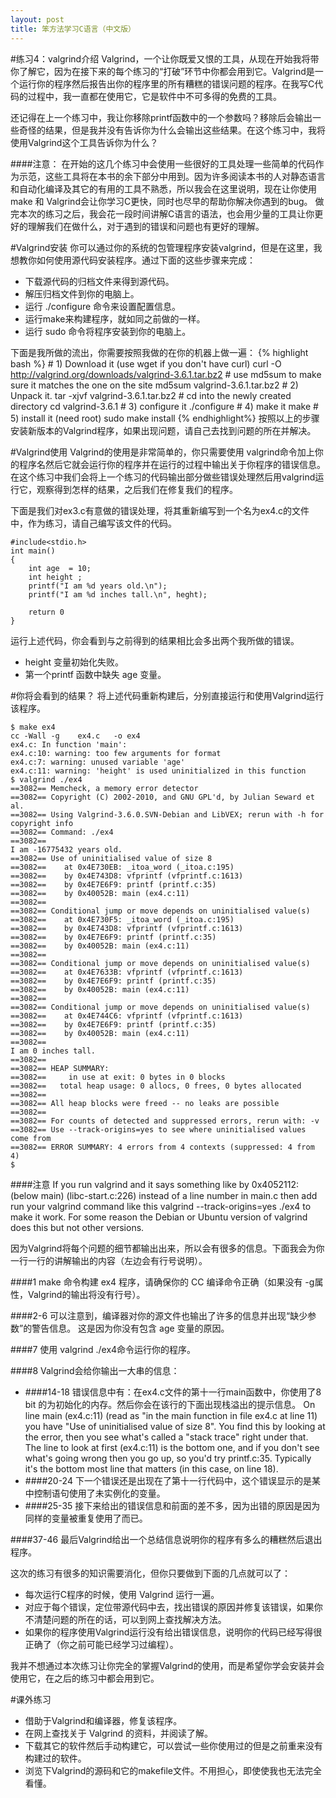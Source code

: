 ```yaml
---
layout: post
title: 笨方法学习C语言（中文版）
---
```


#练习4：valgrind介绍
Valgrind，一个让你既爱又恨的工具，从现在开始我将带你了解它，因为在接下来的每个练习的“打破”环节中你都会用到它。Valgrind是一个运行你的程序然后报告出你的程序里的所有糟糕的错误问题的程序。在我写C代码的过程中，我一直都在使用它，它是软件中不可多得的免费的工具。

还记得在上一个练习中，我让你移除printf函数中的一个参数吗？移除后会输出一些奇怪的结果，但是我并没有告诉你为什么会输出这些结果。在这个练习中，我将使用Valgrind这个工具告诉你为什么？

####注意：
在开始的这几个练习中会使用一些很好的工具处理一些简单的代码作为示范，这些工具将在本书的余下部分中用到。因为许多阅读本书的人对静态语言和自动化编译及其它的有用的工具不熟悉，所以我会在这里说明，现在让你使用make 和 Valgrind会让你学习C更快，同时也尽早的帮助你解决你遇到的bug。
做完本次的练习之后，我会花一段时间讲解C语言的语法，也会用少量的工具让你更好的理解我们在做什么，对于遇到的错误和问题也有更好的理解。

#Valgrind安装
你可以通过你的系统的包管理程序安装valgrind，但是在这里，我想教你如何使用源代码安装程序。通过下面的这些步骤来完成：

* 下载源代码的归档文件来得到源代码。
* 解压归档文件到你的电脑上。
* 运行 ./configure 命令来设置配置信息。
* 运行make来构建程序，就如同之前做的一样。
* 运行 sudo 命令将程序安装到你的电脑上。


下面是我所做的流出，你需要按照我做的在你的机器上做一遍：
{% highlight bash %}
	# 1) Download it (use wget if you don't have curl)
     curl -O http://valgrind.org/downloads/valgrind-3.6.1.tar.bz2
     # use md5sum to make sure it matches the one on the site
    md5sum valgrind-3.6.1.tar.bz2
    # 2) Unpack it.
    tar -xjvf valgrind-3.6.1.tar.bz2
    # cd into the newly created directory
    cd valgrind-3.6.1
    # 3) configure it
    ./configure
    # 4) make it
    make
    # 5) install it (need root)
    sudo make install
{% endhighlight%}
按照以上的步骤安装新版本的Valgrind程序，如果出现问题，请自己去找到问题的所在并解决。

#Valgrind使用
Valgrind的使用是非常简单的，你只需要使用 valgrind命令加上你的程序名然后它就会运行你的程序并在运行的过程中输出关于你程序的错误信息。在这个练习中我们会将上一个练习的代码输出部分做些错误处理然后用valgrind运行它，观察得到怎样的结果，之后我们在修复我们的程序。

下面是我们对ex3.c有意做的错误处理，将其重新编写到一个名为ex4.c的文件中，作为练习，请自己编写该文件的代码。

    #include<stdio.h>
    int main()
    {
    	int age  = 10;
    	int height ;
    	printf("I am %d years old.\n");
    	printf("I am %d inches tall.\n", heght);
     
    	return 0
    }

运行上述代码，你会看到与之前得到的结果相比会多出两个我所做的错误。

* height 变量初始化失败。
* 第一个printf 函数中缺失 age 变量。

#你将会看到的结果？
将上述代码重新构建后，分别直接运行和使用Valgrind运行该程序。

    $ make ex4
	cc -Wall -g    ex4.c   -o ex4
	ex4.c: In function 'main':
	ex4.c:10: warning: too few arguments for format
	ex4.c:7: warning: unused variable 'age'
	ex4.c:11: warning: 'height' is used uninitialized in this function
	$ valgrind ./ex4
	==3082== Memcheck, a memory error detector
	==3082== Copyright (C) 2002-2010, and GNU GPL'd, by Julian Seward et al.
	==3082== Using Valgrind-3.6.0.SVN-Debian and LibVEX; rerun with -h for copyright info
	==3082== Command: ./ex4
	==3082== 
	I am -16775432 years old.
	==3082== Use of uninitialised value of size 8
	==3082==    at 0x4E730EB: _itoa_word (_itoa.c:195)
	==3082==    by 0x4E743D8: vfprintf (vfprintf.c:1613)
	==3082==    by 0x4E7E6F9: printf (printf.c:35)
	==3082==    by 0x40052B: main (ex4.c:11)
	==3082== 
	==3082== Conditional jump or move depends on uninitialised value(s)
	==3082==    at 0x4E730F5: _itoa_word (_itoa.c:195)
	==3082==    by 0x4E743D8: vfprintf (vfprintf.c:1613)
	==3082==    by 0x4E7E6F9: printf (printf.c:35)
	==3082==    by 0x40052B: main (ex4.c:11)
	==3082== 
	==3082== Conditional jump or move depends on uninitialised value(s)
	==3082==    at 0x4E7633B: vfprintf (vfprintf.c:1613)
	==3082==    by 0x4E7E6F9: printf (printf.c:35)
	==3082==    by 0x40052B: main (ex4.c:11)
	==3082== 
	==3082== Conditional jump or move depends on uninitialised value(s)
	==3082==    at 0x4E744C6: vfprintf (vfprintf.c:1613)
	==3082==    by 0x4E7E6F9: printf (printf.c:35)
	==3082==    by 0x40052B: main (ex4.c:11)
	==3082== 
	I am 0 inches tall.
	==3082== 
	==3082== HEAP SUMMARY:
	==3082==     in use at exit: 0 bytes in 0 blocks
	==3082==   total heap usage: 0 allocs, 0 frees, 0 bytes allocated
	==3082== 
	==3082== All heap blocks were freed -- no leaks are possible
	==3082== 
	==3082== For counts of detected and suppressed errors, rerun with: -v
	==3082== Use --track-origins=yes to see where uninitialised values come from
	==3082== ERROR SUMMARY: 4 errors from 4 contexts (suppressed: 4 from 4)
	$


####注意
If you run valgrind and it says something like by 0x4052112: (below main) (libc-start.c:226) instead of a line number in main.c then add run your valgrind command like this valgrind --track-origins=yes ./ex4 to make it work. For some reason the Debian or Ubuntu version of valgrind does this but not other versions.

因为Valgrind将每个问题的细节都输出出来，所以会有很多的信息。下面我会为你一行一行的讲解输出的内容（左边会有行号说明）。

####1
make 命令构建 ex4 程序，请确保你的 CC 编译命令正确（如果没有 -g属性，Valgrind的输出将没有行号）。

####2-6
可以注意到，编译器对你的源文件也输出了许多的信息并出现“缺少参数”的警告信息。
这是因为你没有包含 age 变量的原因。

####7
使用 valgrind ./ex4命令运行你的程序。

####8
Valgrind会给你输出一大串的信息：

* ####14-18
错误信息中有：在ex4.c文件的第十一行main函数中，你使用了8 bit 的为初始化的内存。然后你会在该行的下面出现栈溢出的提示信息。
On line main (ex4.c:11) (read as "in the main function in file ex4.c at line 11) you have "Use of uninitialised value of size 8". You find this by looking at the error, then you see what's called a "stack trace" right under that. The line to look at first (ex4.c:11) is the bottom one, and if you don't see what's going wrong then you go up, so you'd try printf.c:35. Typically it's the bottom most line that matters (in this case, on line 18).
* ####20-24
下一个错误还是出现在了第十一行代码中，这个错误显示的是某中控制语句使用了未实例化的变量。
* ####25-35
接下来给出的错误信息和前面的差不多，因为出错的原因是因为同样的变量被重复使用了而已。


####37-46
最后Valgrind给出一个总结信息说明你的程序有多么的糟糕然后退出程序。


这次的练习有很多的知识需要消化，但你只要做到下面的几点就可以了：

*  每次运行C程序的时候，使用 Valgrind 运行一遍。
*  对应于每个错误，定位带源代码中去，找出错误的原因并修复该错误，如果你不清楚问题的所在的话，可以到网上查找解决方法。
*  如果你的程序使用Valgrind运行没有给出错误信息，说明你的代码已经写得很正确了（你之前可能已经学习过编程）。

我并不想通过本次练习让你完全的掌握Valgrind的使用，而是希望你学会安装并会使用它，在之后的练习中都会用到它。

#课外练习

* 借助于Valgrind和编译器，修复该程序。
* 在网上查找关于 Valgrind 的资料，并阅读了解。
* 下载其它的软件然后手动构建它，可以尝试一些你使用过的但是之前重来没有构建过的软件。
* 浏览下Valgrind的源码和它的makefile文件。不用担心，即使使我也无法完全看懂。